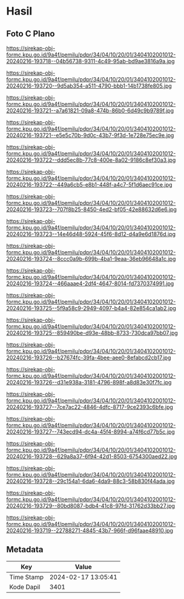 # Hasil

## Foto C Plano

https://sirekap-obj-formc.kpu.go.id/9a4f/pemilu/pdpr/34/04/10/20/01/3404102001012-20240216-193718--04b56738-9311-4c49-95ab-bd9ae3816a9a.jpg

https://sirekap-obj-formc.kpu.go.id/9a4f/pemilu/pdpr/34/04/10/20/01/3404102001012-20240216-193720--9d5ab354-a511-4790-bbb1-14b1738fe805.jpg

https://sirekap-obj-formc.kpu.go.id/9a4f/pemilu/pdpr/34/04/10/20/01/3404102001012-20240216-193721--a7a61821-09a8-474b-86b0-6d49c9b9789f.jpg

https://sirekap-obj-formc.kpu.go.id/9a4f/pemilu/pdpr/34/04/10/20/01/3404102001012-20240216-193721--e5e5c70b-9d0c-43b7-9f3d-1e728e75ec9e.jpg

https://sirekap-obj-formc.kpu.go.id/9a4f/pemilu/pdpr/34/04/10/20/01/3404102001012-20240216-193722--ddd5ec8b-77c8-400e-8a02-9186c8ef30a3.jpg

https://sirekap-obj-formc.kpu.go.id/9a4f/pemilu/pdpr/34/04/10/20/01/3404102001012-20240216-193722--449a6cb5-e8b1-448f-a4c7-5f1d6aec91ce.jpg

https://sirekap-obj-formc.kpu.go.id/9a4f/pemilu/pdpr/34/04/10/20/01/3404102001012-20240216-193723--707f8b25-8450-4ed2-bf05-42e88632d6e6.jpg

https://sirekap-obj-formc.kpu.go.id/9a4f/pemilu/pdpr/34/04/10/20/01/3404102001012-20240216-193723--14e46d48-5924-45f6-8d12-d4a9e6d1876d.jpg

https://sirekap-obj-formc.kpu.go.id/9a4f/pemilu/pdpr/34/04/10/20/01/3404102001012-20240216-193724--8ccc0a9b-699b-4ba1-9eaa-36eb96648a1c.jpg

https://sirekap-obj-formc.kpu.go.id/9a4f/pemilu/pdpr/34/04/10/20/01/3404102001012-20240216-193724--466aaae4-2df4-4647-8014-fd7370374991.jpg

https://sirekap-obj-formc.kpu.go.id/9a4f/pemilu/pdpr/34/04/10/20/01/3404102001012-20240216-193725--5f9a58c9-2949-4097-b4a4-82e854ca1ab2.jpg

https://sirekap-obj-formc.kpu.go.id/9a4f/pemilu/pdpr/34/04/10/20/01/3404102001012-20240216-193725--859490be-d93e-48bb-8733-730dca97bb07.jpg

https://sirekap-obj-formc.kpu.go.id/9a4f/pemilu/pdpr/34/04/10/20/01/3404102001012-20240216-193726--b27674fc-39fa-4bee-aee0-8efabcd2cb17.jpg

https://sirekap-obj-formc.kpu.go.id/9a4f/pemilu/pdpr/34/04/10/20/01/3404102001012-20240216-193726--d31e938a-3181-4796-898f-a8d83e30f7fc.jpg

https://sirekap-obj-formc.kpu.go.id/9a4f/pemilu/pdpr/34/04/10/20/01/3404102001012-20240216-193727--7ce7ac22-4846-4dfc-8717-9ce2393c6bfe.jpg

https://sirekap-obj-formc.kpu.go.id/9a4f/pemilu/pdpr/34/04/10/20/01/3404102001012-20240216-193727--743ecd94-dc4a-45f4-8994-a74f6cd77b5c.jpg

https://sirekap-obj-formc.kpu.go.id/9a4f/pemilu/pdpr/34/04/10/20/01/3404102001012-20240216-193728--629a8a37-6f94-42d1-8503-6754300aed22.jpg

https://sirekap-obj-formc.kpu.go.id/9a4f/pemilu/pdpr/34/04/10/20/01/3404102001012-20240216-193728--29c154a1-6da6-4da9-88c3-58b830f44ada.jpg

https://sirekap-obj-formc.kpu.go.id/9a4f/pemilu/pdpr/34/04/10/20/01/3404102001012-20240216-193729--80bd8087-bdb4-41c8-97fd-31762d33bb27.jpg

https://sirekap-obj-formc.kpu.go.id/9a4f/pemilu/pdpr/34/04/10/20/01/3404102001012-20240216-193719--22788271-4845-43b7-966f-d96faae48910.jpg


## Metadata

| Key        | Value               |
| ---------- | ------------------- |
| Time Stamp | 2024-02-17 13:05:41 |
| Kode Dapil | 3401                |



